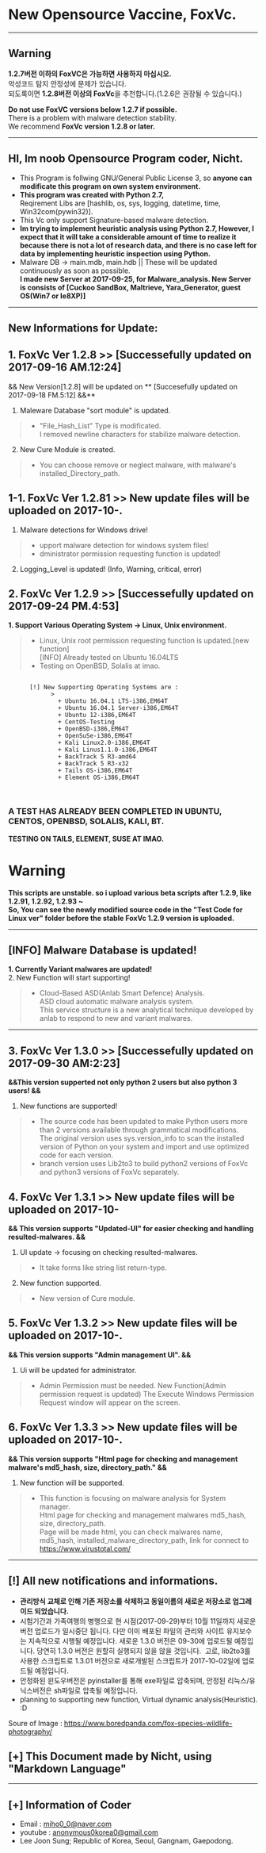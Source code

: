 # New Opensource Vaccine, FoxVc.  

* * *

## Warning  
**1.2.7버전 이하의 FoxVC은 가능하면 사용하지 마십시오.**  
악성코드 탐지 안정성에 문제가 있습니다.   
되도록이면 **1.2.8버전 이상의 FoxVc**을 추천합니다.(1.2.6은 권장될 수 있습니다.)  

**Do not use FoxVC versions below 1.2.7 if possible.**     
There is a problem with malware detection stability.   
We recommend **FoxVc version 1.2.8 or later.** 

* * *

## HI, Im noob Opensource Program coder, Nicht.

+ This Program is follwing GNU/General Public License 3, so **anyone can modificate this program on own system environment.**  
+ **This program was created with Python 2.7,**  
Reqirement Libs are [hashlib, os, sys, logging, datetime, time, Win32com(pywin32)].    
+ This Vc only support Signature-based malware detection.  
+ **Im trying to implement heuristic analysis using Python 2.7, However, I expect that it will take a considerable amount of time to realize it because there is not a lot of research data, and there is no case left for data by implementing heuristic inspection using Python.**    
+ Malware DB -> main.mdb, main.hdb || These will be updated continuously as soon as possible.  
**I made new Server at 2017-09-25, for Malware_analysis. New Server is consists of [Cuckoo SandBox, Maltrieve, Yara_Generator, guest OS(Win7 or Ie8XP)]**  

* * *

## New Informations for Update:
  
## 1. FoxVc Ver 1.2.8 >> [Successefully updated on 2017-09-16 AM.12:24]   
&& New Version[1.2.8] will be updated on ** [Succesefully updated on 2017-09-18 FM.5:12] &&**  
1. Maleware Database "sort module" is updated.  
>- "File_Hash_List" Type is modificated.  
> I removed newline characters for stabilize malware detection.  
  
2. New Cure Module is created.  
>- You can choose remove or neglect malware, with malware's installed_Directory_path.   
        
## 1-1. FoxVc Ver 1.2.81 >> New update files will be uploaded on 2017-10-.
1. Malware detections for Windows drive!  
>- upport malware detection for windows system files!  
>- dministrator permission requesting function is updated!  
2. Logging_Level is updated! (Info, Warning, critical, error)
        
         
## 2. FoxVc Ver 1.2.9 >> [Successefully updated on 2017-09-24 PM.4:53] 
**1. Support Various Operating System -> Linux, Unix environment.**    
>- Linux, Unix root permission requesting function is updated.[new function]  
> [INFO] Already tested on Ubuntu 16.04LTS  
>- Testing on OpenBSD, Solalis at imao.  
```    

      [!] New Supporting Operating Systems are :  
            >
              + Ubuntu 16.04.1 LTS-i386,EM64T  
              + Ubuntu 16.04.1 Server-i386,EM64T  
              + Ubuntu 12-i386,EM64T  
              + CentOS-Testing  
              + OpenBSD-i386,EM64T  
              + OpenSuSe-i386,EM64T  
              + Kali Linux2.0-i386,EM64T  
              + Kali Linus1.1.0-i386,EM64T  
              + BackTrack 5 R3-amd64  
              + BackTrack 5 R3-x32  
              + Tails OS-i386,EM64T  
              + Element OS-i386,EM64T  
              
              
``` 

### A TEST HAS ALREADY BEEN COMPLETED IN UBUNTU, CENTOS, OPENBSD, SOLALIS, KALI, BT.  
**TESTING ON TAILS, ELEMENT, SUSE AT IMAO.**    
  
# Warning          
**This scripts are unstable. so i upload various beta scripts after 1.2.9, like 1.2.91, 1.2.92, 1.2.93 ~  
So, You can see the newly modified source code in the "Test Code for Linux ver" folder before the stable FoxVc 1.2.9 version is uploaded.**  

* * *

## [INFO] Malware Database is updated!    
**1. Currently Variant malwares are updated!**  
2. New Function will start supporting!  
>- Cloud-Based ASD(Anlab Smart Defence) Analysis.  
> ASD cloud automatic malware analysis system.  
> This service structure is a new analytical technique developed by anlab to respond to new and variant malwares.    
                
* * *
  
## 3. FoxVc Ver 1.3.0 >> [Successefully updated on 2017-09-30 AM:2:23] 
**&&This version supperted not only python 2 users but also python 3 users! &&**  
1. New functions are supported!  
>- The source code has been updated to make Python users more than 2 versions available through grammatical modifications.  
> The original version uses sys.version_info to scan the installed version of Python on your system and import and use optimized code for each version.  
>- branch version uses Lib2to3 to build python2 versions of FoxVc and python3 versions of FoxVc separately.  

## 4. FoxVc Ver 1.3.1 >> New update files will be uploaded on 2017-10-    
**&& This version supports "Updated-UI" for easier checking and handling resulted-malwares. &&**  
1. UI update -> focusing on checking resulted-malwares.  
>- It take forms like string list return-type.  
2. New function supported.  
>- New version of Cure module.    
            
## 5. FoxVc Ver 1.3.2 >> New update files will be uploaded on 2017-10-.  
**&& This version supports "Admin management UI". &&**   
1. Ui will be updated for administrator.  
>- Admin Permission must be needed.
> New Function(Admin permission request is updated)
> The Execute Windows Permission Request window will appear on the screen.
            
## 6. FoxVc Ver 1.3.3 >> New update files will be uploaded on 2017-10-.  
**&& This version supports "Html page for checking and management malware's md5_hash, size, directory_path." &&**      
1. New function will be supported.  
>- This function is focusing on malware analysis for System manager.  
> Html page for checking and management malwares md5_hash, size, directory_path.  
> Page will be made html, you can check  malwares name, md5_hash, installed_malware_directory_path, link for connect to https://www.virustotal.com/  
            
* * *

## [!] All new notifications and informations.  
+ **관리방식 교체로 인해 기존 저장소를 삭제하고 동일이름의 새로운 저장소로 업그레이드 되었습니다.**  
+ 시험기간과 가족여행의 병행으로 현 시점(2017-09-29)부터 10월 11일까지 새로운 버전 업로드가 일시중단 됩니다.  다만 이미 배포된 파일의 관리와 사이트 유지보수는 지속적으로 시행될 예정입니다. 새로운 1.3.0 버전은 09-30에 업로드될 예정입니다. 당연히 1.3.0 버전은 원할히 실행되지 않을 않을 것입니다.  고로, lib2to3를 사용한 스크립트로 1.3.01 버전으로 새로개발된 스크립트가 2017-10-02일에 업로드될 예정입니다.
+ 안정화된 윈도우버전은 pyinstaller를 통해 exe파일로 압축되며, 안정된 리눅스/유닉스버전은 sh파일로 압축될 예정입니다.  
+ planning to supporting new function, Virtual dynamic analysis(Heuristic). :D  
     
Soure of Image : https://www.boredpanda.com/fox-species-wildlife-photography/  
 
## [+] This Document made by Nicht, using "Markdown Language" 

* * *

## [+] Information of Coder    
 
 - Email : miho0_0@naver.com  
 - youtube : anonymous0korea0@gmail.com  
 - Lee Joon Sung; Republic of Korea, Seoul, Gangnam, Gaepodong.  
 
